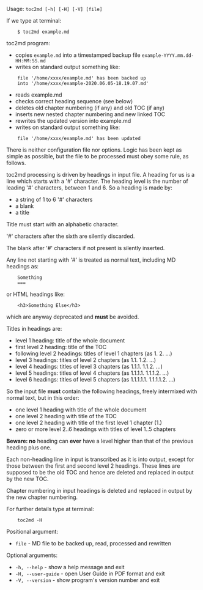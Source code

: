 Usage: `toc2md [-h] [-H] [-V] [file]`

If we type at terminal:
```
    $ toc2md example.md
```
toc2md program:

- copies `example.md` into a timestamped backup file `example-YYYY.mm.dd-HH:MM:SS.md`
- writes on standard output something like:
```
    file '/home/xxxx/example.md' has been backed up
    into '/home/xxxx/example-2020.06.05-18.19.07.md'
```
- reads example.md
- checks correct heading sequence (see below)
- deletes old chapter numbering (if any) and old TOC (if any)
- inserts new nested chapter numbering and new linked TOC
- rewrites the updated version into example.md
- writes on standard output something like:
```
    file '/home/xxxx/example.md' has been updated
```
There is neither configuration file nor options. Logic has been kept as simple
as possible, but the file to be processed must obey some rule, as follows.

toc2md processing is driven by headings in input file. A heading for us is a line
which starts with a '#' character. The heading level is the number of leading '#'
characters, between 1 and 6. So a heading is made by:

- a string of 1 to 6 '#' characters
- a blank
- a title

Title must start with an alphabetic character.

'#' characters after the sixth are silently discarded.

The blank after '#' characters if not present is silently inserted.

Any line not starting with '#' is treated as normal text, including MD headings as:
```
    Something
    ===
```
or HTML headings like:
```
    <h3>Something Else</h3>
```
which are anyway deprecated and **must** be avoided.

Titles in headings are:

- level 1 heading: title of the whole document
- first level 2 heading: title of the TOC
- following level 2 headings: titles of level 1 chapters (as 1. 2. ...)
- level 3 headings: titles of level 2 chapters (as 1.1. 1.2. ...)
- level 4 headings: titles of level 3 chapters (as 1.1.1. 1.1.2. ...)
- level 5 headings: titles of level 4 chapters (as 1.1.1.1. 1.1.1.2. ...)
- level 6 headings: titles of level 5 chapters (as 1.1.1.1.1. 1.1.1.1.2. ...)

So the input file **must** contain the following headings, freely intermixed with
normal text, but in this order:

- one level 1 heading with title of the whole document
- one level 2 heading with title of the TOC
- one level 2 heading with title of the first level 1 chapter (1.)
- zero or more level 2..6 headings with titles of level 1..5 chapters

**Beware: no** heading can **ever** have a level higher than that of the previous
heading plus one.

Each non-heading line in input is transcribed as it is into output, except for
those between the first and second level 2 headings. These lines are supposed to
be the old TOC and hence are deleted and replaced in output by the new TOC.

Chapter numbering in input headings is deleted and replaced in output by the new
chapter numbering.

For further details type at terminal:
```
    toc2md -H
```
Positional argument:

- `file` - MD file to be backed up, read, processed and rewritten

Optional arguments:

- `-h, --help` - show a help message and exit
- `-H, --user-guide` - open User Guide in PDF format and exit
- `-V, --version` - show program's version number and exit

